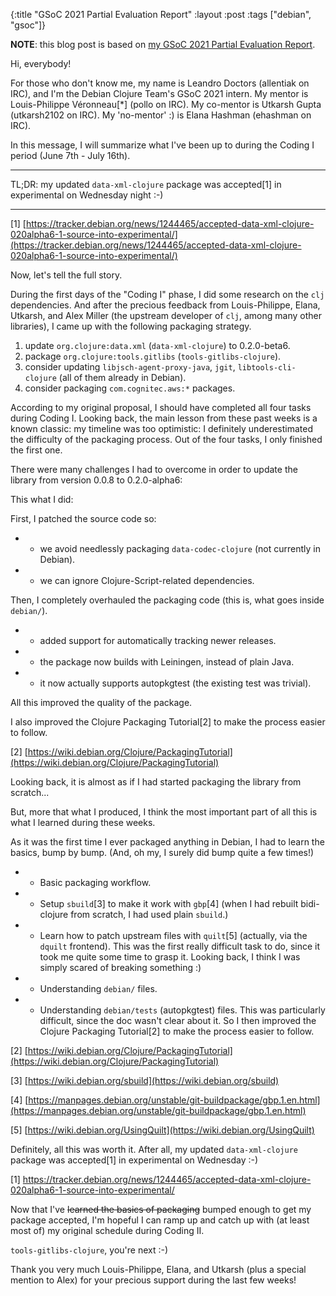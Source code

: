 {:title "GSoC 2021 Partial Evaluation Report"
 :layout :post
 :tags  ["debian", "gsoc"]}

**NOTE**: this blog post is based on [my GSoC 2021 Partial Evaluation Report](https://lists.debian.org/debian-clojure/2021/07/msg00000.html).


Hi, everybody!

For those who don't know me, my name is Leandro Doctors (allentiak on IRC), and I'm the Debian Clojure Team's GSoC 2021 intern. My mentor is Louis-Philippe Véronneau[*] (pollo on IRC). My co-mentor is Utkarsh Gupta (utkarsh2102 on IRC). My 'no-mentor' :) is Elana Hashman (ehashman on IRC).

In this message, I will summarize what I've been up to during the Coding I period (June 7th - July 16th).

***************************************************************************************************
TL;DR: my updated `data-xml-clojure` package was accepted[1] in experimental on Wednesday night :-)
***************************************************************************************************

[1] [https://tracker.debian.org/news/1244465/accepted-data-xml-clojure-020alpha6-1-source-into-experimental/](https://tracker.debian.org/news/1244465/accepted-data-xml-clojure-020alpha6-1-source-into-experimental/)


Now, let's tell the full story.


During the first days of the "Coding I" phase, I did some research on the `clj` dependencies. And after the precious feedback from Louis-Philippe, Elana, Utkarsh, and Alex Miller (the upstream developer of `clj`, among many other libraries), I came up with the following packaging strategy.

 1) update `org.clojure:data.xml` (`data-xml-clojure`) to 0.2.0-beta6.
 2) package `org.clojure:tools.gitlibs` (`tools-gitlibs-clojure`).
 3) consider updating `libjsch-agent-proxy-java`, `jgit`, `libtools-cli-clojure` (all of them already in Debian).
 4) consider packaging `com.cognitec.aws:*` packages.

According to my original proposal, I should have completed all four tasks during Coding I.
Looking back, the main lesson from these past weeks is a known classic: my timeline was too optimistic: I definitely underestimated the difficulty of the packaging process. Out of the four tasks, I only finished the first one.

There were many challenges I had to overcome in order to update the library from version 0.0.8 to 0.2.0-alpha6:


This what I did:

First, I patched the source code so:
- - we avoid needlessly packaging `data-codec-clojure` (not currently in Debian).
- - we can ignore Clojure-Script-related dependencies.

Then, I completely overhauled the packaging code (this is, what goes inside `debian/`).
- - added support for automatically tracking newer releases.
- - the package now builds with Leiningen, instead of plain Java.
- - it now actually supports autopkgtest (the existing test was trivial).

All this improved the quality of the package.

I also improved the Clojure Packaging Tutorial[2] to make the process easier to follow.

[2] [https://wiki.debian.org/Clojure/PackagingTutorial](https://wiki.debian.org/Clojure/PackagingTutorial)


Looking back, it is almost as if I had started packaging the library from scratch...

But, more that what I produced, I think the most important part of all this is what I learned during these weeks.

As it was the first time I ever packaged anything in Debian, I had to learn the basics, bump by bump. (And, oh my, I surely did bump quite a few times!)
- - Basic packaging workflow.
- - Setup `sbuild`[3] to make it work with `gbp`[4] (when I had rebuilt bidi-clojure from scratch, I had used plain `sbuild`.)
- - Learn how to patch upstream files with `quilt`[5] (actually, via the `dquilt` frontend). This was the first really difficult task to do, since it took me quite some time to grasp it. Looking back, I think I was simply scared of breaking something :)
- - Understanding `debian/` files.
- - Understanding `debian/tests` (autopkgtest) files. This was particularly difficult, since the doc wasn't clear about it. So I then improved the Clojure Packaging Tutorial[2] to make the process easier to follow.

[2] [https://wiki.debian.org/Clojure/PackagingTutorial](https://wiki.debian.org/Clojure/PackagingTutorial)

[3] [https://wiki.debian.org/sbuild](https://wiki.debian.org/sbuild)

[4] [https://manpages.debian.org/unstable/git-buildpackage/gbp.1.en.html](https://manpages.debian.org/unstable/git-buildpackage/gbp.1.en.html)

[5] [https://wiki.debian.org/UsingQuilt](https://wiki.debian.org/UsingQuilt)


Definitely, all this was worth it. After all, my updated `data-xml-clojure` package was accepted[1] in experimental on Wednesday :-)

[1] https://tracker.debian.org/news/1244465/accepted-data-xml-clojure-020alpha6-1-source-into-experimental/


Now that I've ~~learned the basics of packaging~~ bumped enough to get my package accepted, I'm hopeful I can ramp up and catch up with (at least most of) my original schedule during Coding II.

`tools-gitlibs-clojure`, you're next :-)


Thank you very much Louis-Philippe, Elana, and Utkarsh (plus a special mention to Alex) for your precious support during the last few weeks!